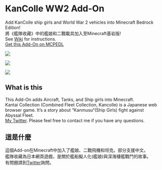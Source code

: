 # KanColle WW2 Add-On

Add KanColle ship girls and World War 2 vehicles into Minecraft Bedrock Edition!\
將《艦隊收藏》中的艦娘和二戰載具加入至Minecraft基岩版!\
See [Wiki](https://github.com/ivon852/KanColleAddOn/wiki) for instructions.\
[Get this Add-On on MCPEDL](https://mcpedl.com/kantai-collection-add-on/)

![](https://i.postimg.cc/J4Q9j72v/image.png)

![](https://i.postimg.cc/fRLgXcXS/image.png)

![](https://i.postimg.cc/tC547jtC/kancolle-addon-ww2-ship-girls-aircraft-tanks-3.jpg)

## What is this

This Add-On adds Aircraft, Tanks, and Ship girls into Minecraft.\
Kantai Collection (Combined Fleet Collection, Kancolle) is a Japanese web browser game. It’s a story about “Kanmusu“(Ship Girls) fight against Abyssal Fleet.\
[My Twitter](https://twitter.com/Ivon852). Please feel free to contact me if you have any questions.

## 這是什麼

這個Add-on在Minecraft中加入了艦娘、二戰飛機和坦克。部分支援中文。\
艦隊收藏為日本網頁遊戲，是關於艦船擬人化(艦娘)與深海棲艦戰鬥的故事。\
有問題請到[Twitter](https://twitter.com/Ivon852)詢問。
